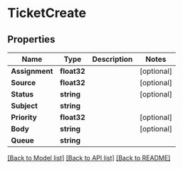# TicketCreate

## Properties

Name | Type | Description | Notes
------------ | ------------- | ------------- | -------------
**Assignment** | **float32** |  | [optional] 
**Source** | **float32** |  | [optional] 
**Status** | **string** |  | [optional] 
**Subject** | **string** |  | 
**Priority** | **float32** |  | [optional] 
**Body** | **string** |  | [optional] 
**Queue** | **string** |  | 

[[Back to Model list]](../README.md#documentation-for-models) [[Back to API list]](../README.md#documentation-for-api-endpoints) [[Back to README]](../README.md)


